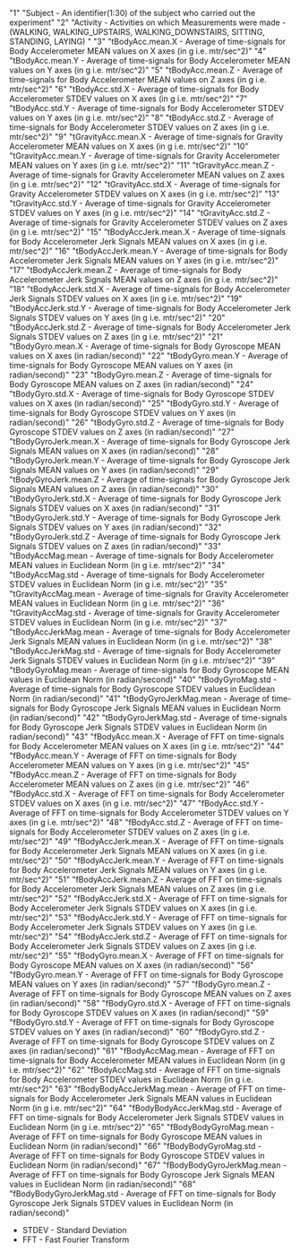 "1" "Subject - An identifier(1:30) of the subject who carried out the experiment"
"2" "Activity - Activities on which Measurements were made - (WALKING, WALKING_UPSTAIRS, WALKING_DOWNSTAIRS, SITTING, STANDING, LAYING) "
"3" "tBodyAcc.mean.X - Average of time-signals for Body Accelerometer MEAN values on X axes (in g i.e. mtr/sec^2)"
"4" "tBodyAcc.mean.Y - Average of time-signals for Body Accelerometer MEAN values on Y axes (in g i.e. mtr/sec^2)"
"5" "tBodyAcc.mean.Z - Average of time-signals for Body Accelerometer MEAN values on Z axes (in g i.e. mtr/sec^2)"
"6" "tBodyAcc.std.X - Average of time-signals for Body Accelerometer STDEV values on X axes (in g i.e. mtr/sec^2)"
"7" "tBodyAcc.std.Y - Average of time-signals for Body Accelerometer STDEV values on Y axes (in g i.e. mtr/sec^2)"
"8" "tBodyAcc.std.Z - Average of time-signals for Body Accelerometer STDEV values on Z axes (in g i.e. mtr/sec^2)"
"9" "tGravityAcc.mean.X - Average of time-signals for Gravity Accelerometer MEAN values on X axes (in g i.e. mtr/sec^2)"
"10" "tGravityAcc.mean.Y - Average of time-signals for Gravity Accelerometer MEAN values on Y axes (in g i.e. mtr/sec^2)"
"11" "tGravityAcc.mean.Z - Average of time-signals for Gravity Accelerometer MEAN values on Z axes (in g i.e. mtr/sec^2)"
"12" "tGravityAcc.std.X - Average of time-signals for Gravity Accelerometer STDEV values on X axes (in g i.e. mtr/sec^2)"
"13" "tGravityAcc.std.Y - Average of time-signals for Gravity Accelerometer STDEV values on Y axes (in g i.e. mtr/sec^2)"
"14" "tGravityAcc.std.Z - Average of time-signals for Gravity Accelerometer STDEV values on Z axes (in g i.e. mtr/sec^2)"
"15" "tBodyAccJerk.mean.X - Average of time-signals for Body Accelerometer Jerk Signals MEAN values on X axes (in g i.e. mtr/sec^2)"
"16" "tBodyAccJerk.mean.Y - Average of time-signals for Body Accelerometer Jerk Signals MEAN values on Y axes (in g i.e. mtr/sec^2)"
"17" "tBodyAccJerk.mean.Z - Average of time-signals for Body Accelerometer Jerk Signals MEAN values on Z axes (in g i.e. mtr/sec^2)"
"18" "tBodyAccJerk.std.X - Average of time-signals for Body Accelerometer Jerk Signals STDEV values on X axes (in g i.e. mtr/sec^2)"
"19" "tBodyAccJerk.std.Y - Average of time-signals for Body Accelerometer Jerk Signals STDEV values on Y axes (in g i.e. mtr/sec^2)"
"20" "tBodyAccJerk.std.Z - Average of time-signals for Body Accelerometer Jerk Signals STDEV values on Z axes (in g i.e. mtr/sec^2)"
"21" "tBodyGyro.mean.X - Average of time-signals for Body Gyroscope MEAN values on X axes (in radian/second)"
"22" "tBodyGyro.mean.Y - Average of time-signals for Body Gyroscope MEAN values on Y axes (in radian/second)"
"23" "tBodyGyro.mean.Z - Average of time-signals for Body Gyroscope MEAN values on Z axes (in radian/second)"
"24" "tBodyGyro.std.X - Average of time-signals for Body Gyroscope STDEV values on X axes (in radian/second)"
"25" "tBodyGyro.std.Y - Average of time-signals for Body Gyroscope STDEV values on Y axes (in radian/second)"
"26" "tBodyGyro.std.Z - Average of time-signals for Body Gyroscope STDEV values on Z axes (in radian/second)"
"27" "tBodyGyroJerk.mean.X - Average of time-signals for Body Gyroscope Jerk Signals MEAN values on X axes (in radian/second)"
"28" "tBodyGyroJerk.mean.Y - Average of time-signals for Body Gyroscope Jerk Signals MEAN values on Y axes (in radian/second)"
"29" "tBodyGyroJerk.mean.Z - Average of time-signals for Body Gyroscope Jerk Signals MEAN values on Z axes (in radian/second)"
"30" "tBodyGyroJerk.std.X - Average of time-signals for Body Gyroscope Jerk Signals STDEV values on X axes (in radian/second)"
"31" "tBodyGyroJerk.std.Y - Average of time-signals for Body Gyroscope Jerk Signals STDEV values on Y axes (in radian/second)"
"32" "tBodyGyroJerk.std.Z - Average of time-signals for Body Gyroscope Jerk Signals STDEV values on Z axes (in radian/second)"
"33" "tBodyAccMag.mean - Average of time-signals for Body Accelerometer MEAN values in Euclidean Norm (in g i.e. mtr/sec^2)"
"34" "tBodyAccMag.std - Average of time-signals for Body Accelerometer STDEV values in Euclidean Norm (in g i.e. mtr/sec^2)"
"35" "tGravityAccMag.mean - Average of time-signals for Gravity Accelerometer MEAN values in Euclidean Norm (in g i.e. mtr/sec^2)"
"36" "tGravityAccMag.std - Average of time-signals for Gravity Accelerometer STDEV values in Euclidean Norm (in g i.e. mtr/sec^2)"
"37" "tBodyAccJerkMag.mean - Average of time-signals for Body Accelerometer Jerk Signals MEAN values in Euclidean Norm (in g i.e. mtr/sec^2)"
"38" "tBodyAccJerkMag.std - Average of time-signals for Body Accelerometer Jerk Signals STDEV values in Euclidean Norm (in g i.e. mtr/sec^2)"
"39" "tBodyGyroMag.mean - Average of time-signals for Body Gyroscope MEAN values in Euclidean Norm (in radian/second)"
"40" "tBodyGyroMag.std - Average of time-signals for Body Gyroscope STDEV values in Euclidean Norm (in radian/second)"
"41" "tBodyGyroJerkMag.mean - Average of time-signals for Body Gyroscope Jerk Signals MEAN values in Euclidean Norm (in radian/second)"
"42" "tBodyGyroJerkMag.std - Average of time-signals for Body Gyroscope Jerk Signals STDEV values in Euclidean Norm (in radian/second)"
"43" "fBodyAcc.mean.X - Average of FFT on time-signals for Body Accelerometer MEAN values on X axes (in g i.e. mtr/sec^2)"
"44" "fBodyAcc.mean.Y - Average of FFT on time-signals for Body Accelerometer MEAN values on Y axes (in g i.e. mtr/sec^2)"
"45" "fBodyAcc.mean.Z - Average of FFT on time-signals for Body Accelerometer MEAN values on Z axes (in g i.e. mtr/sec^2)"
"46" "fBodyAcc.std.X - Average of FFT on time-signals for Body Accelerometer STDEV values on X axes (in g i.e. mtr/sec^2)"
"47" "fBodyAcc.std.Y - Average of FFT on time-signals for Body Accelerometer STDEV values on Y axes (in g i.e. mtr/sec^2)"
"48" "fBodyAcc.std.Z - Average of FFT on time-signals for Body Accelerometer STDEV values on Z axes (in g i.e. mtr/sec^2)"
"49" "fBodyAccJerk.mean.X - Average of FFT on time-signals for Body Accelerometer Jerk Signals MEAN values on X axes (in g i.e. mtr/sec^2)"
"50" "fBodyAccJerk.mean.Y - Average of FFT on time-signals for Body Accelerometer Jerk Signals MEAN values on Y axes (in g i.e. mtr/sec^2)"
"51" "fBodyAccJerk.mean.Z - Average of FFT on time-signals for Body Accelerometer Jerk Signals MEAN values on Z axes (in g i.e. mtr/sec^2)"
"52" "fBodyAccJerk.std.X - Average of FFT on time-signals for Body Accelerometer Jerk Signals STDEV values on X axes (in g i.e. mtr/sec^2)"
"53" "fBodyAccJerk.std.Y - Average of FFT on time-signals for Body Accelerometer Jerk Signals STDEV values on Y axes (in g i.e. mtr/sec^2)"
"54" "fBodyAccJerk.std.Z - Average of FFT on time-signals for Body Accelerometer Jerk Signals STDEV values on Z axes (in g i.e. mtr/sec^2)"
"55" "fBodyGyro.mean.X - Average of FFT on time-signals for Body Gyroscope MEAN values on X axes (in radian/second)"
"56" "fBodyGyro.mean.Y - Average of FFT on time-signals for Body Gyroscope MEAN values on Y axes (in radian/second)"
"57" "fBodyGyro.mean.Z - Average of FFT on time-signals for Body Gyroscope MEAN values on Z axes (in radian/second)"
"58" "fBodyGyro.std.X - Average of FFT on time-signals for Body Gyroscope STDEV values on X axes (in radian/second)"
"59" "fBodyGyro.std.Y - Average of FFT on time-signals for Body Gyroscope STDEV values on Y axes (in radian/second)"
"60" "fBodyGyro.std.Z - Average of FFT on time-signals for Body Gyroscope STDEV values on Z axes (in radian/second)"
"61" "fBodyAccMag.mean - Average of FFT on time-signals for Body Accelerometer MEAN values in Euclidean Norm (in g i.e. mtr/sec^2)"
"62" "fBodyAccMag.std - Average of FFT on time-signals for Body Accelerometer STDEV values in Euclidean Norm (in g i.e. mtr/sec^2)"
"63" "fBodyBodyAccJerkMag.mean - Average of FFT on time-signals for Body Accelerometer Jerk Signals MEAN values in Euclidean Norm (in g i.e. mtr/sec^2)"
"64" "fBodyBodyAccJerkMag.std - Average of FFT on time-signals for Body Accelerometer Jerk Signals STDEV values in Euclidean Norm (in g i.e. mtr/sec^2)"
"65" "fBodyBodyGyroMag.mean - Average of FFT on time-signals for Body Gyroscope MEAN values in Euclidean Norm (in radian/second)"
"66" "fBodyBodyGyroMag.std - Average of FFT on time-signals for Body Gyroscope STDEV values in Euclidean Norm (in radian/second)"
"67" "fBodyBodyGyroJerkMag.mean - Average of FFT on time-signals for Body Gyroscope Jerk Signals MEAN values in Euclidean Norm (in radian/second)"
"68" "fBodyBodyGyroJerkMag.std - Average of FFT on time-signals for Body Gyroscope Jerk Signals STDEV values in Euclidean Norm (in radian/second)"


* STDEV - Standard Deviation
* FFT - Fast Fourier Transform